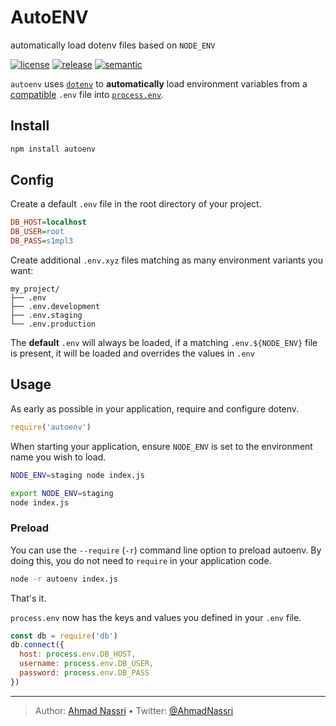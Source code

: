 # AutoENV

automatically load dotenv files based on `NODE_ENV`

[![license][license-img]][license-url]
[![release][release-img]][release-url]
[![semantic][semantic-img]][semantic-url]

`autoenv` uses [`dotenv`][] to **automatically** load environment variables from a [compatible][] `.env` file into [`process.env`][].

## Install

``` bash
npm install autoenv
```

## Config

Create a default `.env` file in the root directory of your project.

``` ini
DB_HOST=localhost
DB_USER=root
DB_PASS=s1mpl3
```

Create additional `.env.xyz` files matching as many environment variants you want:

``` plain
my_project/
├── .env
├── .env.development
├── .env.staging
└── .env.production
```

The **default** `.env` will always be loaded, if a matching `.env.${NODE_ENV}` file is present, it will be loaded and overrides the values in `.env`

## Usage

As early as possible in your application, require and configure dotenv.

``` js
require('autoenv')
```

When starting your application, ensure `NODE_ENV` is set to the environment name you wish to load.

``` bash
NODE_ENV=staging node index.js
```

``` bash
export NODE_ENV=staging
node index.js
```

### Preload

You can use the `--require` (`-r`) command line option to preload autoenv. By doing this, you do not need to `require` in your application code.

``` bash
node -r autoenv index.js
```

That's it.

`process.env` now has the keys and values you defined in your `.env` file.

``` js
const db = require('db')
db.connect({
  host: process.env.DB_HOST,
  username: process.env.DB_USER,
  password: process.env.DB_PASS
})
```

  [`dotenv`]: https://github.com/motdotla/dotenv/
  [compatible]: #config
  [`process.env`]: https://nodejs.org/docs/latest/api/process.html#process_process_env

----
> Author: [Ahmad Nassri](https://www.ahmadnassri.com/) &bull;
> Twitter: [@AhmadNassri](https://twitter.com/AhmadNassri)

[license-url]: LICENSE
[license-img]: https://badgen.net/github/license/ahmadnassri/node-autoenv

[release-url]: https://github.com/ahmadnassri/node-autoenv/releases
[release-img]: https://badgen.net/github/release/ahmadnassri/node-autoenv

[semantic-url]: https://github.com/ahmadnassri/node-autoenv/actions?query=workflow%3Arelease
[semantic-img]: https://badgen.net/badge/📦/semantically%20released/blue
